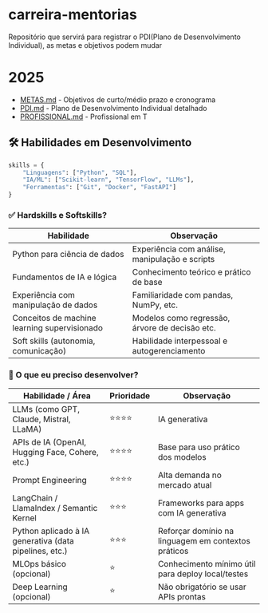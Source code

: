 # carreira-mentorias
Repositório que servirá para registrar o PDI(Plano de Desenvolvimento Individual), as metas e objetivos podem mudar


# 2025

- [METAS.md](METAS.md) - Objetivos de curto/médio prazo e cronograma 
- [PDI.md](PDI.md) - Plano de Desenvolvimento Individual detalhado 
- [PROFISSIONAL.md](PROFISSIONAL.md) - Profissional em T


## 🛠 Habilidades em Desenvolvimento
```python
skills = {
    "Linguagens": ["Python", "SQL"],
    "IA/ML": ["Scikit-learn", "TensorFlow", "LLMs"],
    "Ferramentas": ["Git", "Docker", "FastAPI"]
}
```

### ✅ Hardskills e Softskills?

| Habilidade                                  | Observação                                     |
|---------------------------------------------|------------------------------------------------|
| Python para ciência de dados                | Experiência com análise, manipulação e scripts |
| Fundamentos de IA e lógica                  | Conhecimento teórico e prático de base         |
| Experiência com manipulação de dados        | Familiaridade com pandas, NumPy, etc.          |
| Conceitos de machine learning supervisionado| Modelos como regressão, árvore de decisão etc. |
| Soft skills (autonomia, comunicação)        | Habilidade interpessoal e autogerenciamento    |

### 🧩 O que eu preciso desenvolver?

| Habilidade / Área                                          | Prioridade | Observação                                      |
|------------------------------------------------------------|------------|-------------------------------------------------|
| LLMs (como GPT, Claude, Mistral, LLaMA)                    | ⭐⭐⭐⭐      | IA generativa                        |
| APIs de IA (OpenAI, Hugging Face, Cohere, etc.)            | ⭐⭐⭐⭐      | Base para uso prático dos modelos               |
| Prompt Engineering                                         | ⭐⭐⭐⭐      | Alta demanda no mercado atual                   |
| LangChain / LlamaIndex / Semantic Kernel                   | ⭐⭐⭐       | Frameworks para apps com IA generativa          |
| Python aplicado à IA generativa (data pipelines, etc.)     | ⭐⭐⭐       | Reforçar domínio na linguagem em contextos práticos |
| MLOps básico (opcional)                                    | ⭐          | Conhecimento mínimo útil para deploy local/testes |
| Deep Learning (opcional)                                   | ⭐          | Não obrigatório se usar APIs prontas            |


